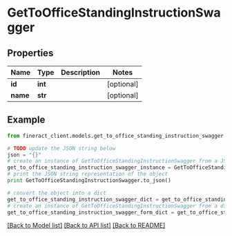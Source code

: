 # GetToOfficeStandingInstructionSwagger


## Properties

Name | Type | Description | Notes
------------ | ------------- | ------------- | -------------
**id** | **int** |  | [optional] 
**name** | **str** |  | [optional] 

## Example

```python
from fineract_client.models.get_to_office_standing_instruction_swagger import GetToOfficeStandingInstructionSwagger

# TODO update the JSON string below
json = "{}"
# create an instance of GetToOfficeStandingInstructionSwagger from a JSON string
get_to_office_standing_instruction_swagger_instance = GetToOfficeStandingInstructionSwagger.from_json(json)
# print the JSON string representation of the object
print GetToOfficeStandingInstructionSwagger.to_json()

# convert the object into a dict
get_to_office_standing_instruction_swagger_dict = get_to_office_standing_instruction_swagger_instance.to_dict()
# create an instance of GetToOfficeStandingInstructionSwagger from a dict
get_to_office_standing_instruction_swagger_form_dict = get_to_office_standing_instruction_swagger.from_dict(get_to_office_standing_instruction_swagger_dict)
```
[[Back to Model list]](../README.md#documentation-for-models) [[Back to API list]](../README.md#documentation-for-api-endpoints) [[Back to README]](../README.md)


